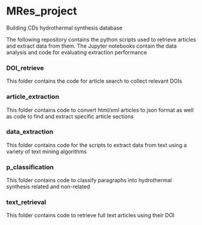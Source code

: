# MRes_project
Building CDs hydrothermal synthesis database

The following repository contains the python scripts used to retrieve articles and extract data from them. The Jupyter notebooks contain the data analysis and code for evaluating extraction performance

### DOI_retrieve

This folder contains the code for article search to collect relevant DOIs 

### article_extraction

This folder contains code to convert html/xml articles to json format as well as code to find and extract specific article sections

### data_extraction

This folder contains code for the scripts to extract data from text using a variety of text mining algorithms

### p_classification

This folder contains code to classify paragraphs into hydrothermal synthesis related and non-related

### text_retrieval

This folder contains code to retrieve full text articles using their DOI

